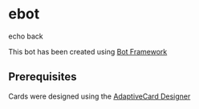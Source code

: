 # ebot

echo back

This bot has been created using [Bot Framework](https://dev.botframework.com)
## Prerequisites

Cards were designed using the [AdaptiveCard Designer](https://adaptivecards.io/designer/)
